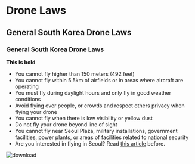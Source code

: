 # Drone Laws

## General South Korea Drone Laws

### General South Korea Drone Laws

**This is bold**
* You cannot fly higher than 150 meters (492 feet)
* You cannot fly within 5.5km of airfields or in areas where aircraft are operating
* You must fly during daylight hours and only fly in good weather conditions
* Avoid flying over people, or crowds and respect others privacy when flying your drone
* You cannot fly when there is low visibility or yellow dust
* Do not fly your drone beyond line of sight
* You cannot fly near Seoul Plaza, military installations, government facilities, power plants, or areas of facilities related to national security
* Are you interested in flying in Seoul? Read [this article](http://www.koreatimes.co.kr/www/opinion/2019/03/726_243466.html) before.

![download](https://user-images.githubusercontent.com/122044374/211378704-c68dfc9d-301a-4fea-952a-b0ef9a4e2c5f.jpg)